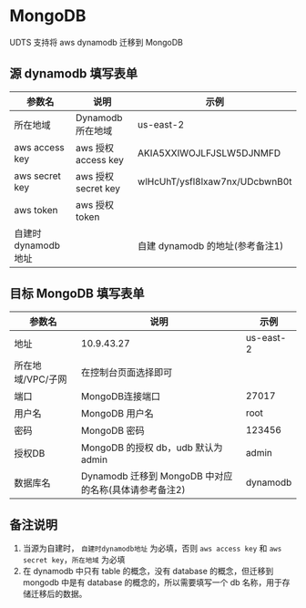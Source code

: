 # MongoDB

UDTS 支持将 aws dynamodb 迁移到 MongoDB


## 源 dynamodb 填写表单

| 参数名         | 说明                | 示例                                     |
|----------------|-------------------|------------------------------------------|
| 所在地域       | Dynamodb 所在地域   | us-east-2                                |
| aws access key | aws 授权 access key | AKIA5XXIWOJLFJSLW5DJNMFD                 |
| aws secret key | aws 授权 secret key | wlHcUhT/ysfl8lxaw7nx/UDcbwnB0t |
| aws token      | aws 授权 token      |                                          |
| 自建时dynamodb地址| |   自建 dynamodb 的地址(参考备注1)    | http://192.168.100.103:8000 |
 
## 目标 MongoDB 填写表单

| 参数名            | 说明                 | 示例      |
|-----------------|----------------------|-----------|
| 地址              | 10.9.43.27           | us-east-2 |
| 所在地域/VPC/子网 | 在控制台页面选择即可 |           |
| 端口              | MongoDB连接端口      | 27017     |
| 用户名            | MongoDB 用户名       | root      |
| 密码              | MongoDB 密码         | 123456    |
| 授权DB           | MongoDB 的授权 db，udb 默认为 admin |  admin |
| 数据库名          | Dynamodb 迁移到 MongoDB 中对应的名称(具体请参考备注2) |  dynamodb |


## 备注说明
1. 当源为自建时， `自建时dynamodb地址` 为必填，否则 `aws access key` 和 `aws secret key`，`所在地域` 为必填
2. 在 dynamodb 中只有 table 的概念，没有 database 的概念，但迁移到 mongodb 中是有 database 的概念的，所以需要填写一个 db 名称，用于存储迁移后的数据。
